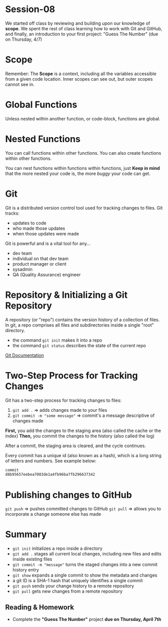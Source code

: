 # Session-08

We started off class by reviewing and building upon our knowledge of **scope**. We spent the rest of class learning how to work with Git and GitHub, and finally, an introduction to your first project: "Guess The Number" (due on Thursday, 4/7)

# Scope

Remember: The **Scope** is a context, including all the variables accessible from a given code location. Inner scopes can see out, but outer scopes cannot see in.

# Global Functions

Unless nested within another function, or code-block, functions are global.

# Nested Functions

You can call functions within other functions.
You can also create functions within other functions.

You can nest functions within functions within functions, just **Keep in mind** that the more nested your code is, the more _buggy_ your code can get.

# Git

Git is a distributed version control tool used for tracking changes to files.
Git tracks:

- updates to code
- who made those updates
- when those updates were made

Git is powerful and is a vital tool for any...

- dev team
- individual on that dev team
- product manager or client
- sysadmin
- QA (Quality Assurance) engineer

# Repository & Initializing a Git Repository

A repository (or "repo") contains the version history of a collection of files. In git, a repo comprises all files and subdirectories inside a single "root" directory.

- the command `git init` makes it into a repo
- the command `git status` describes the state of the current repo

[Git Documentation](https://git-scm.com/docs/git)

# Two-Step Process for Tracking Changes

Git has a two-step process for tracking changes to files:

1. `git add .` => adds changes made to your files
2. `git commit -m "some message"` => commit's a message descriptive of changes made

**First,** you add the changes to the staging area (also called the cache or the index)
**Then,** you commit the changes to the history (also called the log)

After a commit, the staging area is cleared, and the cycle continues.

Every commit has a unique id (also known as a hash), which is a long string of letters and numbers. See example below:
```js
commit 
d8b95657eebea7083de1a4fb96ba7fb296637342
```

# Publishing changes to GitHub

`git push` => pushes committed changes to GitHub
`git pull` => allows you to incorporate a change someone else has made

# Summary 

- `git init` initializes a repo inside a directory
- `git add .` stages all current local changes, including new files and edits inside existing files
- `git commit -m "message"` turns the staged changes into a new commit history entry
- `git show` expands a single commit to show the metadata and changes
- a git ID is a SHA-1 hash that uniquely identifies a single commit
- `git push` sends your change history to a remote repository
- `git pull` gets new changes from a remote repository

## Reading & Homework

- Complete the **"Guess The Number"** project **due on Thursday, April 7th**
